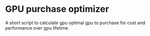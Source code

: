 # GPU purchase optimizer
A short script to calculate gpu optimal gpu to purchase for cost and performance over gpu lifetime.
